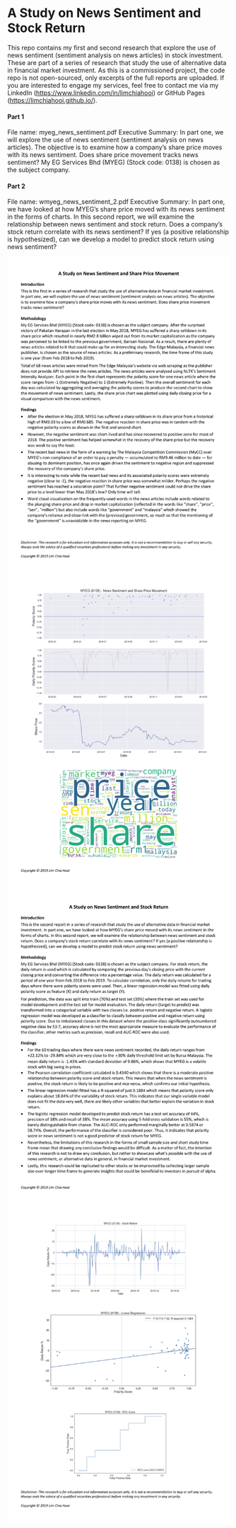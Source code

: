 # A Study on News Sentiment and Stock Return
This repo contains my first and second research that explore the use of news sentiment (sentiment analysis on news articles) in stock investment. These are part of a series of research that study the use of alternative data in financial market investment. As this is a commissioned project, the code repo is not open-sourced, only excerpts of the full reports are uploaded. If you are interested to engage my services, feel free to contact me via my LinkedIn (https://www.linkedin.com/in/limchiahooi) or GitHub Pages (https://limchiahooi.github.io/).

#### Part 1
File name: myeg_news_sentiment.pdf
Executive Summary: In part one, we will explore the use of news sentiment (sentiment analysis on news articles). The objective is to examine how a company’s share price moves with its news sentiment. Does share price movement tracks news sentiment? My EG Services Bhd (MYEG) (Stock code: 0138) is chosen as the subject company.

#### Part 2
File name: wmyeg_news_sentiment_2.pdf
Executive Summary: In part one, we have looked at how MYEG’s share price moved with its news sentiment in the forms of charts. In this second report, we will examine the relationship between news sentiment and stock return. Does a company’s stock return correlate with its news sentiment? If yes (a positive relationship is hypothesized), can we develop a model to predict stock return using news sentiment?

![Part 1-1](myeg_news_sentiment-1.png)
![Part 1-2](myeg_news_sentiment-2.png)
![Part 2-1](myeg_news_sentiment_2-1.png)
![Part 2-2](myeg_news_sentiment_2-2.png)